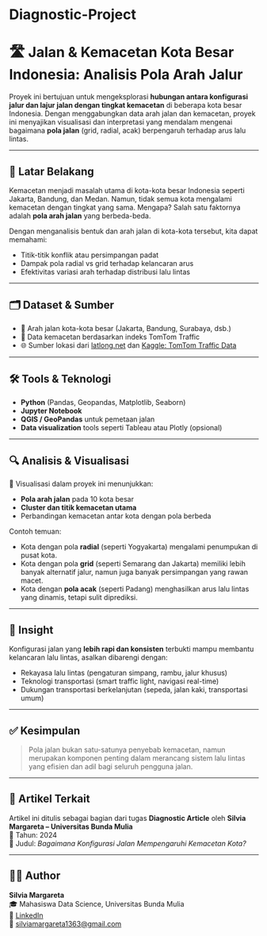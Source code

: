 # Diagnostic-Project

# 🛣️ Jalan & Kemacetan Kota Besar Indonesia: Analisis Pola Arah Jalur

Proyek ini bertujuan untuk mengeksplorasi **hubungan antara konfigurasi jalur dan lajur jalan dengan tingkat kemacetan** di beberapa kota besar Indonesia. Dengan menggabungkan data arah jalan dan kemacetan, proyek ini menyajikan visualisasi dan interpretasi yang mendalam mengenai bagaimana **pola jalan** (grid, radial, acak) berpengaruh terhadap arus lalu lintas.

---

## 📌 Latar Belakang

Kemacetan menjadi masalah utama di kota-kota besar Indonesia seperti Jakarta, Bandung, dan Medan. Namun, tidak semua kota mengalami kemacetan dengan tingkat yang sama. Mengapa? Salah satu faktornya adalah **pola arah jalan** yang berbeda-beda.

Dengan menganalisis bentuk dan arah jalan di kota-kota tersebut, kita dapat memahami:

- Titik-titik konflik atau persimpangan padat
- Dampak pola radial vs grid terhadap kelancaran arus
- Efektivitas variasi arah terhadap distribusi lalu lintas

---

## 🗂️ Dataset & Sumber

- 📍 Arah jalan kota-kota besar (Jakarta, Bandung, Surabaya, dsb.)
- 🚗 Data kemacetan berdasarkan indeks TomTom Traffic
- 🌐 Sumber lokasi dari [latlong.net](https://www.latlong.net/) dan [Kaggle: TomTom Traffic Data](https://www.kaggle.com/datasets/bwandowando/tomtom-traffic-data-55-countries-387-cities)

---

## 🛠️ Tools & Teknologi

- **Python** (Pandas, Geopandas, Matplotlib, Seaborn)
- **Jupyter Notebook**
- **QGIS / GeoPandas** untuk pemetaan jalan
- **Data visualization** tools seperti Tableau atau Plotly (opsional)

---

## 🔍 Analisis & Visualisasi

📌 Visualisasi dalam proyek ini menunjukkan:

- **Pola arah jalan** pada 10 kota besar
- **Cluster dan titik kemacetan utama**
- Perbandingan kemacetan antar kota dengan pola berbeda

Contoh temuan:
- Kota dengan pola **radial** (seperti Yogyakarta) mengalami penumpukan di pusat kota.
- Kota dengan pola **grid** (seperti Semarang dan Jakarta) memiliki lebih banyak alternatif jalur, namun juga banyak persimpangan yang rawan macet.
- Kota dengan **pola acak** (seperti Padang) menghasilkan arus lalu lintas yang dinamis, tetapi sulit diprediksi.

---

## 🧠 Insight

Konfigurasi jalan yang **lebih rapi dan konsisten** terbukti mampu membantu kelancaran lalu lintas, asalkan dibarengi dengan:

- Rekayasa lalu lintas (pengaturan simpang, rambu, jalur khusus)
- Teknologi transportasi (smart traffic light, navigasi real-time)
- Dukungan transportasi berkelanjutan (sepeda, jalan kaki, transportasi umum)

---

## ✅ Kesimpulan

> Pola jalan bukan satu-satunya penyebab kemacetan, namun merupakan komponen penting dalam merancang sistem lalu lintas yang efisien dan adil bagi seluruh pengguna jalan.

---

## 📄 Artikel Terkait

Artikel ini ditulis sebagai bagian dari tugas **Diagnostic Article** oleh **Silvia Margareta – Universitas Bunda Mulia**  
📅 Tahun: 2024  
📝 Judul: *Bagaimana Konfigurasi Jalan Mempengaruhi Kemacetan Kota?*

---

## 🙋‍♀️ Author

**Silvia Margareta**  
🎓 Mahasiswa Data Science, Universitas Bunda Mulia  
🔗 [LinkedIn](https://www.linkedin.com/in/silvia-margareta)  
📧 silviamargareta1363@gmail.com  
